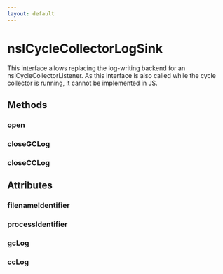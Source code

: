 ```yaml
---
layout: default
---
```


# nsICycleCollectorLogSink #

This interface allows replacing the log-writing backend for an
nsICycleCollectorListener.  As this interface is also called while
the cycle collector is running, it cannot be implemented in JS.


## Methods ##

### open ###

### closeGCLog ###

### closeCCLog ###

## Attributes ##

### filenameIdentifier ###

### processIdentifier ###

### gcLog ###

### ccLog ###
